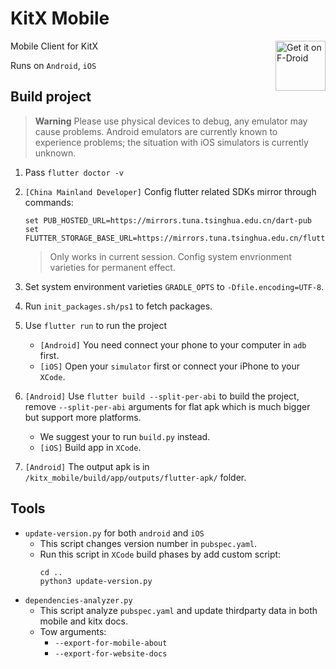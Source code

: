 # KitX Mobile

<a href="https://f-droid.org/packages/com.crequency.kitx.mobile">
    <img align="right" src="https://fdroid.gitlab.io/artwork/badge/get-it-on.png" alt="Get it on F-Droid" height="80">
</a>

Mobile Client for KitX

Runs on `Android`, `iOS`

## Build project

> **Warning**
> Please use physical devices to debug, any emulator may cause problems.
> Android emulators are currently known to experience problems; the situation with iOS simulators is currently unknown.

1. Pass `flutter doctor -v`
2. `[China Mainland Developer]` Config flutter related SDKs mirror through commands:

   ```shell
   set PUB_HOSTED_URL=https://mirrors.tuna.tsinghua.edu.cn/dart-pub
   set FLUTTER_STORAGE_BASE_URL=https://mirrors.tuna.tsinghua.edu.cn/flutter
   ```

   > Only works in current session. Config system envrionment varieties for permanent effect.
3. Set system environment varieties `GRADLE_OPTS` to `-Dfile.encoding=UTF-8`.
4. Run `init_packages.sh/ps1` to fetch packages.
5. Use `flutter run` to run the project
   - `[Android]` You need connect your phone to your computer in `adb` first.
   - `[iOS]` Open your `simulator` first or connect your iPhone to your `XCode`.
6. `[Android]` Use `flutter build --split-per-abi` to build the project, remove `--split-per-abi` arguments for flat apk which is much bigger but support more platforms.
   - We suggest your to run `build.py` instead.
   - `[iOS]` Build app in `XCode`.
7. `[Android]` The output apk is in `/kitx_mobile/build/app/outputs/flutter-apk/` folder.

## Tools

- `update-version.py` for both `android` and `iOS`
  - This script changes version number in `pubspec.yaml`.
  - Run this script in `XCode` build phases by add custom script:
    ```shell
    cd ..
    python3 update-version.py
    ```
- `dependencies-analyzer.py`
  - This script analyze `pubspec.yaml` and update thirdparty data in both mobile and kitx docs.
  - Tow arguments:
    - `--export-for-mobile-about`
    - `--export-for-website-docs`
